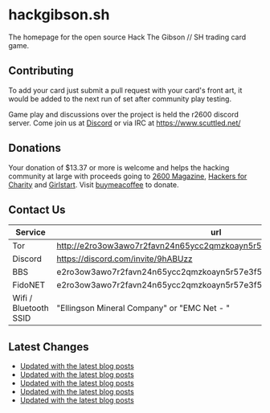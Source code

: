 # hackgibson.sh
The homepage for the open source Hack The Gibson // SH trading card game.


## Contributing

To add your card just submit a pull request with your card's front art, it would be added to the next run of set after community play testing.

Game play and discussions over the project is held the r2600 discord server. Come join us at [Discord](https://discord.com/invite/9hABUzz) or via IRC at https://www.scuttled.net/


## Donations

Your donation of $13.37 or more is welcome and helps the hacking community at large with proceeds going to [2600 Magazine](https://2600.com/), [Hackers for Charity](https://hackersforcharity.org) and [Girlstart](https://girlstart.org).  Visit [buymeacoffee](https://www.buymeacoffee.com/hackgibson.sh) to donate.


## Contact Us

Service | url
-|-
Tor | http://e2ro3ow3awo7r2favn24n65ycc2qmzkoayn5r57e3f56nvjwdcgg32ad.onion
Discord | https://discord.com/invite/9hABUzz
BBS | e2ro3ow3awo7r2favn24n65ycc2qmzkoayn5r57e3f56nvjwdcgg32ad.onion:23
FidoNET | e2ro3ow3awo7r2favn24n65ycc2qmzkoayn5r57e3f56nvjwdcgg32ad.onion:24554
Wifi / Bluetooth SSID | "Ellingson Mineral Company" or "EMC Net - <fidonet address>"

## Latest Changes
<!-- BLOG-POST-LIST:START -->
- [Updated with the latest blog posts](https://github.com/DFW2600/hackgibson.sh/commit/12d8880b9c61b1d180a910dddedbadd7c99bf642)
- [Updated with the latest blog posts](https://github.com/DFW2600/hackgibson.sh/commit/16b194e3c977ef8a2adf58216c3968cd3df09d68)
- [Updated with the latest blog posts](https://github.com/DFW2600/hackgibson.sh/commit/d6cd6ec80a8f60e60ad05ea8bad3e01b811ff4e5)
- [Updated with the latest blog posts](https://github.com/DFW2600/hackgibson.sh/commit/3f8d89e163b1096b4bba172f0464a3e0f41ef1cb)
- [Updated with the latest blog posts](https://github.com/DFW2600/hackgibson.sh/commit/43e3562101d5c97a643451c9fbab9954fae45678)
<!-- BLOG-POST-LIST:END -->
